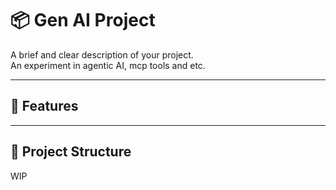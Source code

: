 # 📦 Gen AI Project

A brief and clear description of your project.  
An experiment in agentic AI, mcp tools and etc.

---

## 🚀 Features



---

## 📂 Project Structure
WIP
